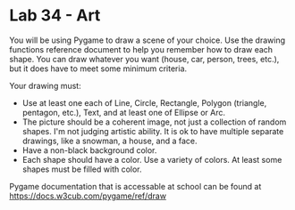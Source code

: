 # Lab 34 - Art

You will be using Pygame to draw a scene of your choice.  Use the drawing functions reference document to help you remember how to draw each shape.  You can draw whatever you want (house, car, person, trees, etc.), but it does have to meet some minimum criteria.

Your drawing must:
* Use at least one each of Line, Circle, Rectangle, Polygon (triangle, pentagon, etc.), Text, and at least one of Ellipse or Arc.
* The picture should be a coherent image, not just a collection of random shapes.  I'm not judging artistic ability.  It is ok to have multiple separate drawings, like a snowman, a house, and a face.
* Have a non-black background color.
* Each shape should have a color.  Use a variety of colors.  At least some shapes must be filled with color.

Pygame documentation that is accessable at school can be found at https://docs.w3cub.com/pygame/ref/draw
